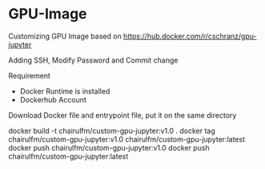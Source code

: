 # GPU-Image

Customizing GPU Image based on https://hub.docker.com/r/cschranz/gpu-jupyter

Adding SSH, Modify Password and Commit change

Requirement
- Docker Runtime is installed
- Dockerhub Account

Download Docker file and entrypoint file, put it on the same directory

docker build -t chairulfm/custom-gpu-jupyter:v1.0 .
docker tag chairulfm/custom-gpu-jupyter:v1.0 chairulfm/custom-gpu-jupyter:latest
docker push chairulfm/custom-gpu-jupyter:v1.0
docker push chairulfm/custom-gpu-jupyter:latest
